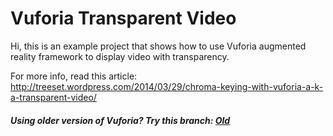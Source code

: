 Vuforia Transparent Video
=======================

Hi, this is an example project that shows how to use Vuforia augmented reality framework to display video with transparency. 

For more info, read this article: http://treeset.wordpress.com/2014/03/29/chroma-keying-with-vuforia-a-k-a-transparent-video/

##### Using older version of Vuforia? Try this branch: [Old](https://github.com/daemontus/VuforiaTransparentVideo/tree/old)
